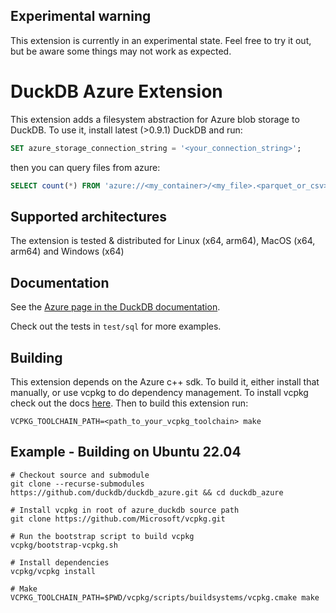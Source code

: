## Experimental warning
This extension is currently in an experimental state. Feel free to try it out, but be aware some things
may not work as expected.

# DuckDB Azure Extension
This extension adds a filesystem abstraction for Azure blob storage to DuckDB. To use it, install latest (>0.9.1) DuckDB
and run: 
```sql
SET azure_storage_connection_string = '<your_connection_string>';
```
then you can query files from azure:
```sql
SELECT count(*) FROM 'azure://<my_container>/<my_file>.<parquet_or_csv>';

```

## Supported architectures
The extension is tested & distributed for Linux (x64, arm64), MacOS (x64, arm64) and Windows (x64)

## Documentation

See the [Azure page in the DuckDB documentation](https://duckdb.org/docs/extensions/azure).

Check out the tests in `test/sql` for more examples.

## Building
This extension depends on the Azure c++ sdk. To build it, either install that manually, or use vcpkg
to do dependency management. To install vcpkg check out the docs [here](https://vcpkg.io/en/getting-started.html).
Then to build this extension run:

```shell
VCPKG_TOOLCHAIN_PATH=<path_to_your_vcpkg_toolchain> make
```

## Example - Building on Ubuntu 22.04

```shell
# Checkout source and submodule
git clone --recurse-submodules https://github.com/duckdb/duckdb_azure.git && cd duckdb_azure

# Install vcpkg in root of azure_duckdb source path
git clone https://github.com/Microsoft/vcpkg.git

# Run the bootstrap script to build vcpkg
vcpkg/bootstrap-vcpkg.sh

# Install dependencies
vcpkg/vcpkg install

# Make
VCPKG_TOOLCHAIN_PATH=$PWD/vcpkg/scripts/buildsystems/vcpkg.cmake make
```

